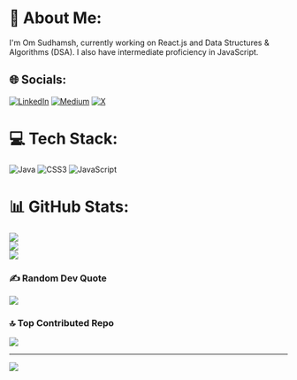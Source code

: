 # 💫 About Me:
I'm Om Sudhamsh, currently working on React.js and Data Structures & Algorithms (DSA). I also have intermediate proficiency in JavaScript.


## 🌐 Socials:
[![LinkedIn](https://img.shields.io/badge/LinkedIn-%230077B5.svg?logo=linkedin&logoColor=white)](https://linkedin.com/in/omsudhamsh) [![Medium](https://img.shields.io/badge/Medium-12100E?logo=medium&logoColor=white)](https://medium.com/@omsudhamsh.ai) [![X](https://img.shields.io/badge/X-black.svg?logo=X&logoColor=white)](https://x.com/om_sudhamsh) 

# 💻 Tech Stack:
![Java](https://img.shields.io/badge/java-%23ED8B00.svg?style=flat&logo=openjdk&logoColor=white) ![CSS3](https://img.shields.io/badge/css3-%231572B6.svg?style=flat&logo=css3&logoColor=white) ![JavaScript](https://img.shields.io/badge/javascript-%23323330.svg?style=flat&logo=javascript&logoColor=%23F7DF1E)
# 📊 GitHub Stats:
![](https://github-readme-stats.vercel.app/api?username=omsudhamsh&theme=dark&hide_border=true&include_all_commits=false&count_private=false)<br/>
![](https://github-readme-streak-stats.herokuapp.com/?user=omsudhamsh&theme=dark&hide_border=true)<br/>
![](https://github-readme-stats.vercel.app/api/top-langs/?username=omsudhamsh&theme=dark&hide_border=true&include_all_commits=false&count_private=false&layout=compact)

### ✍️ Random Dev Quote
![](https://quotes-github-readme.vercel.app/api?type=horizontal&theme=radical)

### 🔝 Top Contributed Repo
![](https://github-contributor-stats.vercel.app/api?username=omsudhamsh&limit=5&theme=dark&combine_all_yearly_contributions=true)

---
[![](https://visitcount.itsvg.in/api?id=omsudhamsh&icon=0&color=0)](https://visitcount.itsvg.in)

<!-- Proudly created with GPRM ( https://gprm.itsvg.in ) -->
